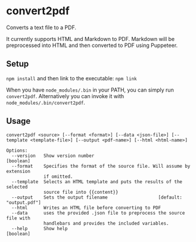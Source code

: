 # convert2pdf

Converts a text file to a PDF.

It currently supports HTML and Markdown to PDF. Markdown will be preprocessed into HTML and then converted to PDF using Puppeteer.

## Setup

`npm install`
and then link to the executable:
`npm link`

When you have `node_modules/.bin` in your PATH, you can simply run `convert2pdf`.
Alternatively you can invoke it with `node_modules/.bin/convert2pdf`.

## Usage

```
convert2pdf <source> [--format <format>] [--data <json-file>] [--template <template-file>] [--output <pdf-name>] [--html <html-name>]
```

```
Options:
  --version   Show version number                                      [boolean]
  --format    Specifies the format of the source file. Will assume by extension
              if omitted.
  --template  Selects an HTML template and puts the results of the selected
              source file into {{content}}
  --output    Sets the output filename                   [default: "output.pdf"]
  --html      Writes an HTML file before converting to PDF
  --data      uses the provided .json file to preprocess the source file with
              handlebars and provides the included variables.
  --help      Show help                                                [boolean]

```

